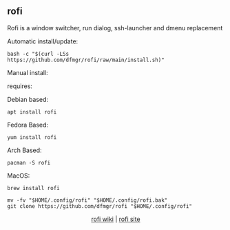 ## rofi  
  
Rofi is a window switcher, run dialog, ssh-launcher and dmenu replacement   
  
Automatic install/update:

```shell
bash -c "$(curl -LSs https://github.com/dfmgr/rofi/raw/main/install.sh)"
```

Manual install:
  
requires:

Debian based:

```shell
apt install rofi
```  

Fedora Based:

```shell
yum install rofi
```  

Arch Based:

```shell
pacman -S rofi
```  

MacOS:  

```shell
brew install rofi
```
  
```shell
mv -fv "$HOME/.config/rofi" "$HOME/.config/rofi.bak"
git clone https://github.com/dfmgr/rofi "$HOME/.config/rofi"
```
  
<p align=center>
  <a href="https://wiki.archlinux.org/index.php/rofi" target="_blank" rel="noopener noreferrer">rofi wiki</a>  |  
  <a href="https://github.com/DaveDavenport/rofi" target="_blank" rel="noopener noreferrer">rofi site</a>
</p>  

